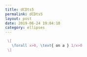 ```yaml
---
title: dCDts5
permalink: dCDts5
layout: post
date: 2019-06-24 19:04:10
category: ellipses
---
```


```latex
 \[
   \forall x>0, \text{ on a } 1/x>0
 \]
```